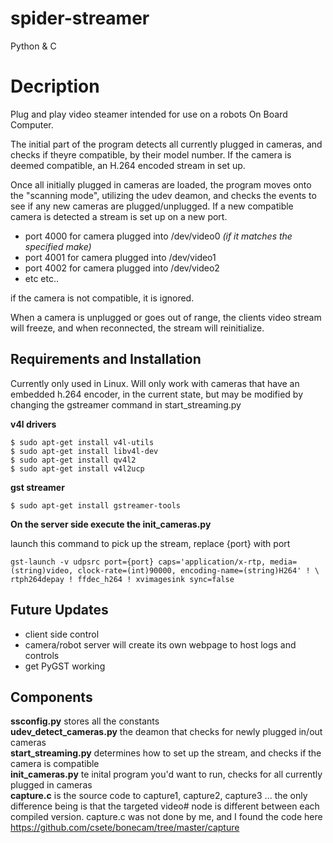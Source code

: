 spider-streamer
===============
Python & C

Decription
===============
Plug and play video steamer intended for use on a robots On Board Computer. 

The initial part of the program detects all currently plugged in cameras, and checks if theyre compatible, by their model number. If the camera is deemed compatible, an H.264 encoded stream in set up. 

Once all initially plugged in cameras are loaded, the program moves onto the "scanning mode", utilizing the udev deamon, and checks the events to see if any new cameras are plugged/unplugged. If a new compatible camera is detected a stream is set up on a new port. 

- port 4000 for camera plugged into /dev/video0 *(if it matches the specified make)*
- port 4001 for camera plugged into /dev/video1
- port 4002 for camera plugged into /dev/video2
- etc etc.. 

if the camera is not compatible, it is ignored. 

When a camera is unplugged or goes out of range, the clients video stream will freeze, and when reconnected, the stream will reinitialize. 

Requirements and Installation
---------------
Currently only used in Linux.
Will only work with cameras that have an embedded h.264 encoder, in the current state, but may be modified by changing the gstreamer command in start_streaming.py 

**v4l drivers** <br>

    $ sudo apt-get install v4l-utils 
    $ sudo apt-get install libv4l-dev
    $ sudo apt-get install qv4l2
    $ sudo apt-get install v4l2ucp

**gst streamer** <br>

    $ sudo apt-get install gstreamer-tools
    
**On the server side execute the init_cameras.py**

launch this command to pick up the stream, replace {port} with port


    gst-launch -v udpsrc port={port} caps='application/x-rtp, media=(string)video, clock-rate=(int)90000, encoding-name=(string)H264' ! \ rtph264depay ! ffdec_h264 ! xvimagesink sync=false

Future Updates
---------------
- client side control
- camera/robot server will create its own webpage to host logs and controls
- get PyGST working 

Components 
---------------

**ssconfig.py** stores all the constants <br>
**udev_detect_cameras.py** the deamon that checks for newly plugged in/out cameras <br>
**start_streaming.py** determines how to set up the stream, and checks if the camera is compatible <br>
**init_cameras.py** te inital program you'd want to run, checks for all currently plugged in cameras <br>
**capture.c** is the source code to capture1, capture2, capture3 ... the only difference being is that the targeted video# node is different between each compiled version.
capture.c was not done by me, and I found the code here https://github.com/csete/bonecam/tree/master/capture 
<br>




